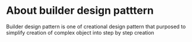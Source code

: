 # About builder design patttern

Builder design pattern is one of creational design pattern that purposed to simplify creation of complex object into step by step creation
